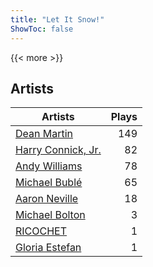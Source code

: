```yaml
---
title: "Let It Snow!"
ShowToc: false
---
```


{{< more >}}

## Artists
Artists | Plays 
----- | -----: 
[Dean Martin](/artists/dean-martin-6555) | 149
[Harry Connick, Jr.](/artists/harry-connick-jr-41411) | 82
[Andy Williams](/artists/andy-williams-16425) | 78
[Michael Bublé](/artists/michael-buble-58319) | 65
[Aaron Neville](/artists/aaron-neville-384) | 18
[Michael Bolton](/artists/michael-bolton-5090) | 3
[RICOCHET](/artists/ricochet-30404504) | 1
[Gloria Estefan](/artists/gloria-estefan-31888) | 1

